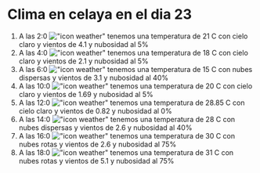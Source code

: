 # Clima en celaya en el dia 23

1. A las 2:0 !["icon weather"](http://openweathermap.org/img/w/02n.png) tenemos una temperatura de 21 C con cielo claro y  vientos de 4.1 y nubosidad al 5%
1. A las 4:0 !["icon weather"](http://openweathermap.org/img/w/02n.png) tenemos una temperatura de 18 C con cielo claro y  vientos de 2.1 y nubosidad al 5%
1. A las 6:0 !["icon weather"](http://openweathermap.org/img/w/03n.png) tenemos una temperatura de 15 C con nubes dispersas y  vientos de 3.1 y nubosidad al 40%
1. A las 10:0 !["icon weather"](http://openweathermap.org/img/w/02d.png) tenemos una temperatura de 20 C con cielo claro y  vientos de 1.69 y nubosidad al 5%
1. A las 12:0 !["icon weather"](http://openweathermap.org/img/w/01d.png) tenemos una temperatura de 28.85 C con cielo claro y  vientos de 0.82 y nubosidad al 0%
1. A las 14:0 !["icon weather"](http://openweathermap.org/img/w/03d.png) tenemos una temperatura de 28 C con nubes dispersas y  vientos de 2.6 y nubosidad al 40%
1. A las 16:0 !["icon weather"](http://openweathermap.org/img/w/04d.png) tenemos una temperatura de 30 C con nubes rotas y  vientos de 2.6 y nubosidad al 75%
1. A las 18:0 !["icon weather"](http://openweathermap.org/img/w/04d.png) tenemos una temperatura de 31 C con nubes rotas y  vientos de 5.1 y nubosidad al 75%
